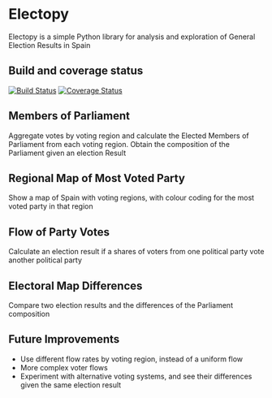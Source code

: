 # Electopy

Electopy is a simple Python library for analysis and exploration of General Election Results in Spain

## Build and coverage status

[![Build Status](https://travis-ci.org/pforero/electopy.svg?branch=master)](https://travis-ci.org/pforero/electopy)
[![Coverage Status](https://coveralls.io/repos/github/pforero/electopy/badge.svg?branch=master)](https://coveralls.io/github/pforero/electopy?branch=master)

## Members of Parliament

Aggregate votes by voting region and calculate the Elected Members of Parliament from each voting region. Obtain the composition of the Parliament given an election Result

## Regional Map of Most Voted Party

Show a map of Spain with voting regions, with colour coding for the most voted party in that region

## Flow of Party Votes

Calculate an election result if a shares of voters from one political party vote another political party

## Electoral Map Differences

Compare two election results and the differences of the Parliament composition

## Future Improvements

- Use different flow rates by voting region, instead of a uniform flow
- More complex voter flows
- Experiment with alternative voting systems, and see their differences given the same election result
